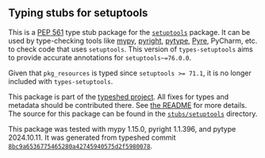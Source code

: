 ## Typing stubs for setuptools

This is a [PEP 561](https://peps.python.org/pep-0561/)
type stub package for the [`setuptools`](https://github.com/pypa/setuptools) package.
It can be used by type-checking tools like
[mypy](https://github.com/python/mypy/),
[pyright](https://github.com/microsoft/pyright),
[pytype](https://github.com/google/pytype/),
[Pyre](https://pyre-check.org/),
PyCharm, etc. to check code that uses `setuptools`. This version of
`types-setuptools` aims to provide accurate annotations for
`setuptools~=76.0.0`.

Given that `pkg_resources` is typed since `setuptools >= 71.1`, it is no longer included with `types-setuptools`.

This package is part of the [typeshed project](https://github.com/python/typeshed).
All fixes for types and metadata should be contributed there.
See [the README](https://github.com/python/typeshed/blob/main/README.md)
for more details. The source for this package can be found in the
[`stubs/setuptools`](https://github.com/python/typeshed/tree/main/stubs/setuptools)
directory.

This package was tested with
mypy 1.15.0,
pyright 1.1.396,
and pytype 2024.10.11.
It was generated from typeshed commit
[`8bc9a6536775465280a42745940575d2f5980078`](https://github.com/python/typeshed/commit/8bc9a6536775465280a42745940575d2f5980078).